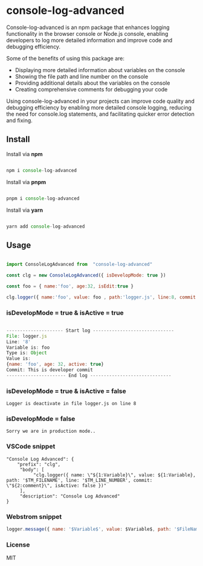 # console-log-advanced

Console-log-advanced is an npm package that enhances logging functionality in the browser console or Node.js console, enabling developers to log more detailed information and improve code and debugging efficiency.

Some of the benefits of using this package are:

*   Displaying more detailed information about variables on the console
*   Showing the file path and line number on the console
*   Providing additional details about the variables on the console
*   Creating comprehensive comments for debugging your code

Using console-log-advanced in your projects can improve code quality and debugging efficiency by enabling more detailed console logging, reducing the need for console.log statements, and facilitating quicker error detection and fixing.

## Install

Install via **npm**

```javascript

npm i console-log-advanced

```

Install via **pnpm**

```javascript

pnpm i console-log-advanced

```

Install via **yarn**

```javascript

yarn add console-log-advanced

```

## Usage

```javascript

import ConsoleLogAdvanced from  "console-log-advanced"

const clg = new ConsoleLogAdvanced({ isDevelopMode: true })

const foo = { name:'foo', age:32, isEdit:true }

clg.logger({ name:'foo', value: foo , path:'logger.js', line:8, commit:'This is developer commit', isActive: true })

```

### isDevelopMode = true & isActive = true

```javascript

--------------------- Start log ------------------------------
File: logger.js
Line: '8'
Variable is: foo
Type is: Object
Value is:
{name: 'foo', age: 32, active: true}
Commit: This is developer commit
---------------------- End log ------------------------------

```

### isDevelopMode = true & isActive = false

```plaintext
Logger is deactivate in file logger.js on line 8
```

### isDevelopMode = false

```plaintext
Sorry we are in production mode..
```

### VSCode snippet

```plaintext
"Console Log Advanced": {
    "prefix": "clg",
     "body": [
          "clg.logger({ name: \"${1:Variable}\", value: ${1:Variable}, path: '$TM_FILENAME', line: '$TM_LINE_NUMBER', commit: \"${2:comment}\", isActive: false })"
     ],
     "description": "Console Log Advanced"
}
```

### Webstrom snippet

```javascript
logger.message({ name: '$Variable$', value: $Variable$, path: '$FileName$', line: '$LineNumber$',commit: '$Commit',isActive: $isActive})
```

### License

MIT